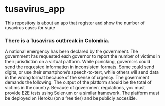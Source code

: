# tusavirus_app
This repository is about an app that register and show the number of tusavirus cases for state 

### There is a Tusavirus outbreak in Colombia.

 A national emergency has been declared by the
government. The government has requested each governor to report the number of victims in
their jurisdiction on a virtual platform.
While panicking, governors could send the requested information in inconsistent formats.
Some could send digits, or use their smartphone’s speech-to-text, while others will send data
in the wrong format because of the sense of urgency.
The government demands the following:
The output of the platform should be the total of victims in the country.
Because of government regulations, you must provide E2E tests using Selenium
or a similar framework.
The platform must be deployed on Heroku (on a free tier) and be publicly
accesible.